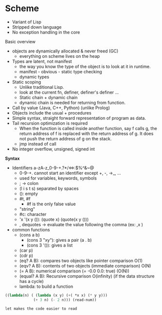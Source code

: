 # Scheme
- Variant of Lisp
- Stripped down language
- No exception handling in the core

Basic overview
- objects are dynamically allocated & never freed (GC)
	- everything on scheme lives on the heap
- Types are latent, not manifest
	- the way you know the type of the object is to look at it in runtime.
	- manifest - obvious - static type checking
	- dynamic types
- Static scoping
	- Unlike traditional Lisp.
	- look at the current fn, definer, definer's definer ...
	- Static chain + dynamic chain
	- dynamic chain is needed for returning from function.
- Call by value (Java, C++, Python) (unlike Prolog)
- Objects include the usual + procedures
- Simple syntax, straight forward representation of program as data.
- Tail recursion optimization is required
	- When the function is called inside another function, say f calls g, the return address of f is replaced with the return address of g. It does not push the return address of g on the stack.
	- jmp instead of call
- No integer overflow, unsigned, signed int 

**Syntax**
- Identifiers a-zA-z_0-9-+.?*/<=>:$%^&~@
	- 0-9-+. cannot start an identifier except +, -, ->_, ...
	- used for variables, keywords, symbols
	- ; $\rightarrow$ colon
	- (l i s t s) separated by spaces
	- (): empty 
	- $\#$t, $\#$f
		- $\#$f is the only false value
	- "string"
	- $\#$c: character
	- 'x  '(x y ()): (quote x) (quote(x y ()))
	-  , dequotes $\rightarrow$ evaluate the value following the comma (ex: ,x )
- common functions
	- (cons a b)
		- (cons 3 "xy"): gives a pair (a . b)
		- (cons 3 '()): gives a list
	- (car p)
	- (cdr p)
	- (eq? A B): compares two objects like pointer comparison O(1)
	- (eqv? A B): contents of two objects (immediate comparison) O(N)
	- (= A B): numerical comparison (= -0.0 0.0: true) (O(N))
	- (equal? A B): Recursive comparison O(infinity) (if the data structure has a cycle)
	- lambda: to build a function
```Scheme
((lambda(n) ( (lambda (x y) (+( *x x) (* y y))) 
			 (+ 3 n) (- 2 n))) (read-num))
```
	let makes the code easier to read
